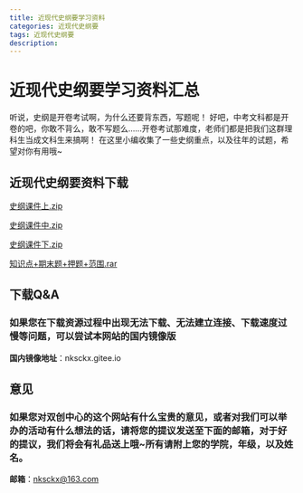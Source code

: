 ```yaml
---
title: 近现代史纲要学习资料
categories: 近现代史纲要
tags: 近现代史纲要
description: 
---
```


# 近现代史纲要学习资料汇总

听说，史纲是开卷考试啊，为什么还要背东西，写题呢！
好吧，中考文科都是开卷的吧，你敢不背么，敢不写题么……开卷考试那难度，老师们都是把我们这群理科生当成文科生来搞啊！
在这里小编收集了一些史纲重点，以及往年的试题，希望对你有用哦~

<!--more-->

## 近现代史纲要资料下载

[史纲课件上.zip](https://gitee.com/nksckx/jindaishigangyao/raw/master/近代史纲要课件上.zip)

[史纲课件中.zip](https://gitee.com/nksckx/jindaishigangyao/raw/master/近代史纲要课件中.zip)

[史纲课件下.zip](https://gitee.com/nksckx/jindaishigangyao/raw/master/近代史纲要课件下.zip)

[知识点+期末题+押题+范围.rar](https://gitee.com/nksckx/jindaishigangyao/raw/master/知识点+期末题+押题+范围.rar)

## 下载Q&A

### 如果您在下载资源过程中出现无法下载、无法建立连接、下载速度过慢等问题，可以尝试本网站的国内镜像版

**国内镜像地址**：nksckx.gitee.io

## 意见

### 如果您对双创中心的这个网站有什么宝贵的意见，或者对我们可以举办的活动有什么想法的话，请将您的提议发送至下面的邮箱，对于好的提议，我们将会有礼品送上哦~所有请附上您的学院，年级，以及姓名。

**邮箱**：nksckx@163.com
